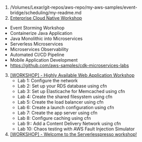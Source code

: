 
1. /Volumes/Lexar/git-repos/aws-repo/my-aws-samples/event-bridge/scheduling/my-readme.md
2. [Enterprise Cloud Native Workshop ](http://cloudnative-immersion-day.s3-website-ap-northeast-1.amazonaws.com/)
- Event Storming Workshop
- Containerize Java Application
- Java Monolithic into Microservices
- Serverless Microservices
- Microservices Observability
- Automated CI/CD Pipeline
- Mobile Application Development
- https://github.com/aws-samples/cdk-microservices-labs
3. [[WORKSHOP] - Highly Available Web Application Workshop](https://catalog.us-east-1.prod.workshops.aws/workshops/3de93ad5-ebbe-4258-b977-b45cdfe661f1/en-US)
    - Lab 1: Configure the network
    - Lab 2: Set up your RDS database using cfn
    - Lab 3: Set up Elasticache for Memcached using cfn
    - Lab 4: Create the shared filesystem using cfn
    - Lab 5: Create the load balancer using cfn
    - Lab 6: Create a launch configuration using cfn
    - Lab 7: Create the app server using cfn
    - Lab 8: Configure caching using cfn
    - Lab 9:: Add a Content Delivery Network using cfn
    - Lab 10: Chaos testing with AWS Fault Injection Simulator
4. [[WORKSHOP] - Welcome to the Serverlesspresso workshop!](https://workshop.serverlesscoffee.com/)
